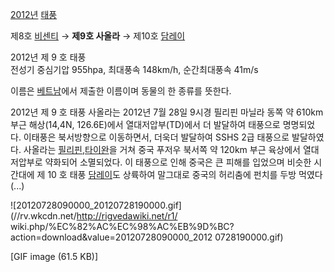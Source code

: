 [2012년](2012%EB%85%84.md) [태풍](%ED%83%9C%ED%92%8D.md)

제8호 [비센티](%EB%B9%84%EC%84%BC%ED%8B%B0.md) → **제9호 사올라** → 제10호
[담레이](%EB%8B%B4%EB%A0%88%EC%9D%B4.md)

  
2012년 제 9 호 태풍  
전성기 중심기압 955hpa, 최대풍속 148km/h, 순간최대풍속 41m/s

이름은 [베트남](%EB%B2%A0%ED%8A%B8%EB%82%A8.md)에서 제출한 이름이며 동물의 한 종류를 뜻한다.

2012년 제 9 호 태풍 사올라는 2012년 7월 28일 9시경 필리핀 마닐라 동쪽 약 610km 부근 해상(14,4N, 126.6E)에서
열대저압부(TD)에서 더 발달하여 태풍으로 명명되었다. 이태풍은 북서방향으로 이동하면서, 더욱더 발달하여 SSHS 2급 태풍으로 발달하였다.
사올라는 [필리핀](%ED%95%84%EB%A6%AC%ED%95%80.md),[타이완](%ED%83%80%EC%9D%B4%EC%99%84.md)을 거쳐 중국 푸저우 북서쪽 약 120km 부근 육상에서 열대저압부로 약화되어 소멸되었다. 이 태풍으로 인해 중국은 큰 피해를
입었으며 비슷한 시간대에 제 10 호 태풍 [담레이](%EB%8B%B4%EB%A0%88%EC%9D%B4.md)도 상륙하여 말그대로
중국의 허리춤에 펀치를 두방 먹였다(...)

![20120728090000_20120728190000.gif](//rv.wkcdn.net/http://rigvedawiki.net/r1/
wiki.php/%EC%82%AC%EC%98%AC%EB%9D%BC?action=download&value=20120728090000_2012
0728190000.gif)

[GIF image (61.5 KB)]

